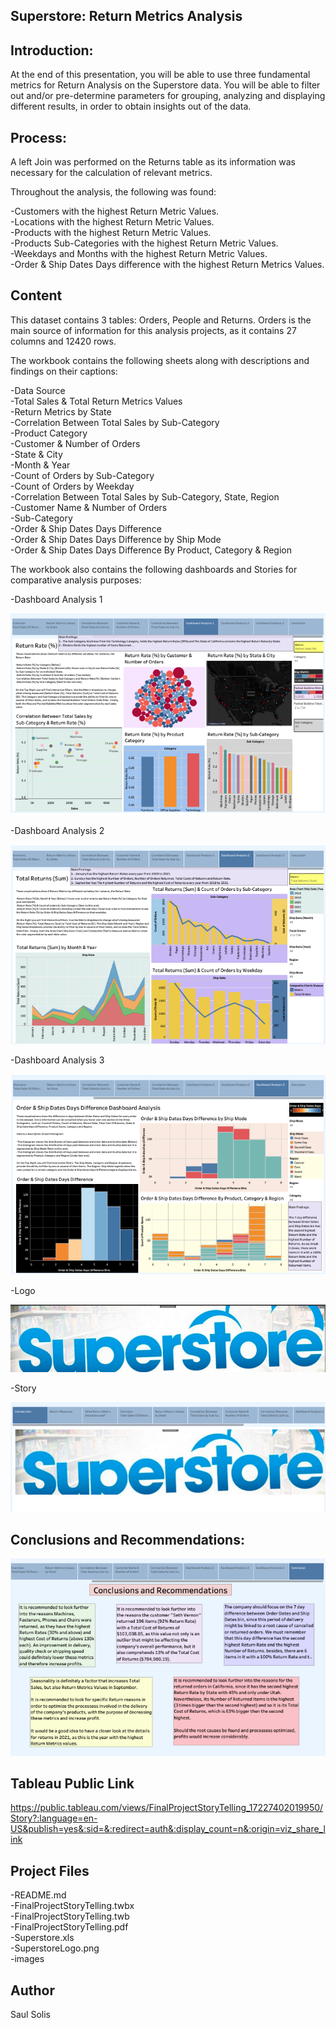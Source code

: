 
## Superstore: Return Metrics Analysis

## Introduction:

At the end of this presentation, you will be able to use three fundamental metrics for
Return Analysis on the Superstore data. You will be able to filter out and/or
pre-determine parameters for grouping, analyzing and displaying different results,
in order to obtain insights out of the data.

## Process: 

A left Join was performed on the Returns table as its information was necessary for the calculation of relevant metrics. <br>

Throughout the analysis, the following was found: <br>

-Customers with the highest Return Metric Values.<br>
-Locations with the highest Return Metric Values.<br>
-Products with the highest Return Metric Values.<br>
-Products Sub-Categories with the highest Return Metric Values.<br>
-Weekdays and Months with the highest Return Metric Values.<br>
-Order & Ship Dates Days difference with the highest Return Metrics Values.<br>

## Content

This dataset contains 3 tables: Orders, People and Returns. Orders is the main source of information for this analysis projects, as it contains 27 columns and 12420 rows. <br>

The workbook contains the following sheets along with descriptions and findings on their captions: <br>

-Data Source<br>
-Total Sales & Total Return Metrics Values<br>
-Return Metrics by State<br>
-Correlation Between Total Sales by Sub-Category<br>
-Product Category<br>
-Customer & Number of Orders<br>
-State & City<br>
-Month & Year<br>
-Count of Orders by Sub-Category<br>
-Count of Orders by Weekday<br>
-Correlation Between Total Sales by Sub-Category, State, Region <br>
-Customer Name & Number of Orders<br>
-Sub-Category<br>
-Order & Ship Dates Days Difference<br>
-Order & Ship Dates Days Difference by Ship Mode<br>
-Order & Ship Dates Days Difference By Product, Category & Region<br>

The workbook also contains the following dashboards and Stories for comparative analysis purposes:

-Dashboard Analysis 1<br>

![Dashboard 1](images/dashboard1.png)

-Dashboard Analysis 2<br>


![Dashboard 2](images/dashboard2.png)

-Dashboard Analysis 3<br>

![Dashboard 3](images/dashboard3.png)

-Logo<br>

![Logo](images/logo.png)

-Story<br>

![Story](images/story.png)

## Conclusions and Recommendations:

![Conclusions and Recommendations](images/conclusions.png)

## Tableau Public Link

https://public.tableau.com/views/FinalProjectStoryTelling_17227402019950/Story?:language=en-US&publish=yes&:sid=&:redirect=auth&:display_count=n&:origin=viz_share_link

## Project Files

-README.md<br>
-FinalProjectStoryTelling.twbx<br>
-FinalProjectStoryTelling.twb<br>
-FinalProjectStoryTelling.pdf<br>
-Superstore.xls<br>
-SuperstoreLogo.png<br>
-images

## Author

Saul Solis
